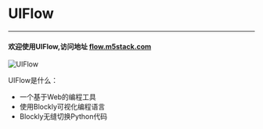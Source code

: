 # UIFlow
___________________
#### 欢迎使用UIFlow,访问地址 [flow.m5stack.com](http://flow.m5stack.com/)

![UIFlow](./image/Poster/UIFlow.JPG)

UIFlow是什么：
* 一个基于Web的编程工具
* 使用Blockly可视化编程语言
* Blockly无缝切换Python代码
